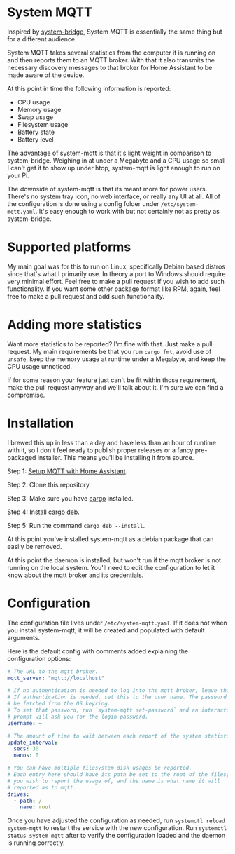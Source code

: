 # System MQTT

Inspired by [system-bridge](https://github.com/timmo001/system-bridge), System MQTT is essentially the same thing but for a different audience.

System MQTT takes several statistics from the computer it is running on and then reports them to an MQTT broker. With that it also transmits the necessary discovery messages to that broker for Home Assistant to be made aware of the device.

At this point in time the following information is reported:

* CPU usage
* Memory usage
* Swap usage
* Filesystem usage
* Battery state
* Battery level

The advantage of system-mqtt is that it's light weight in comparison to system-bridge. Weighing in at under a Megabyte and a CPU usage so small I can't get it to show up under htop, system-mqtt is light enough to run on your Pi.

The downside of system-mqtt is that its meant more for power users. There's no system tray icon, no web interface, or really any UI at all. All of the configuration is done using a config folder under `/etc/system-mqtt.yaml`. It's easy enough to work with but not certainly not as pretty as system-bridge.

# Supported platforms

My main goal was for this to run on Linux, specifically Debian based distros since that's what I primarily use. In theory a port to Windows should require very minimal effort. Feel free to make a pull request if you wish to add such functionality. If you want some other package format like RPM, again, feel free to make a pull request and add such functionality.

# Adding more statistics

Want more statistics to be reported? I'm fine with that. Just make a pull request. My main requirements be that you run `cargo fmt`, avoid use of `unsafe`, keep the memory usage at runtime under a Megabyte, and keep the CPU usage unnoticed.

If for some reason your feature just can't be fit within those requirement, make the pull request anyway and we'll talk about it. I'm sure we can find a compromise.

# Installation

I brewed this up in less than a day and have less than an hour of runtime with it, so I don't feel ready to publish proper releases or a fancy pre-packaged installer. This means you'll be installing it from source.

Step 1: [Setup MQTT with Home Assistant](https://www.home-assistant.io/integrations/mqtt/).

Step 2: Clone this repository.

Step 3: Make sure you have [cargo](https://doc.rust-lang.org/cargo/getting-started/installation.html) installed.

Step 4: Install [cargo deb](https://crates.io/crates/cargo-deb).

Step 5: Run the command `cargo deb --install`.

At this point you've installed system-mqtt as a debian package that can easily be removed.

At this point the daemon is installed, but won't run if the mqtt broker is not running on the local system. You'll need to edit the configuration to let it know about the mqtt broker and its credentials.

# Configuration

The configuration file lives under `/etc/system-mqtt.yaml`.
If it does not when you install system-mqtt, it will be created and populated with default arguments.

Here is the default config with comments added explaining the configuration options:
```yaml
# The URL to the mqtt broker.
mqtt_server: "mqtt://localhost"

# If no authentication is needed to log into the mqtt broker, leave this be.
# If authentication is needed, set this to the user name. The password will
# be fetched from the OS keyring.
# To set that password, run `system-mqtt set-password` and an interactive
# prompt will ask you for the login password.
username: ~

# The amount of time to wait between each report of the system statistics.
update_interval:
  secs: 30
  nanos: 0

# You can have multiple filesystem disk usages be reported.
# Each entry here should have its path be set to the root of the filesystem
# you wish to report the usage of, and the name is what name it will
# reported as to mqtt.
drives:
  - path: /
    name: root
```

Once you have adjusted the configuration as needed, run `systemctl reload system-mqtt` to restart the service with the new configuration.
Run `systemctl status system-mqtt` after to verify the configuration loaded and the daemon is running correctly.